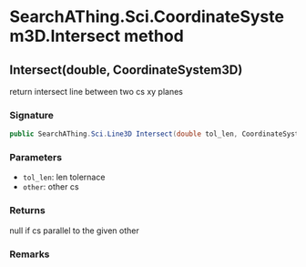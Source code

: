# SearchAThing.Sci.CoordinateSystem3D.Intersect method
## Intersect(double, CoordinateSystem3D)
return intersect line between two cs xy planes

### Signature
```csharp
public SearchAThing.Sci.Line3D Intersect(double tol_len, CoordinateSystem3D other)
```
### Parameters
- `tol_len`: len tolernace
- `other`: other cs

### Returns
null if cs parallel to the given other
### Remarks

